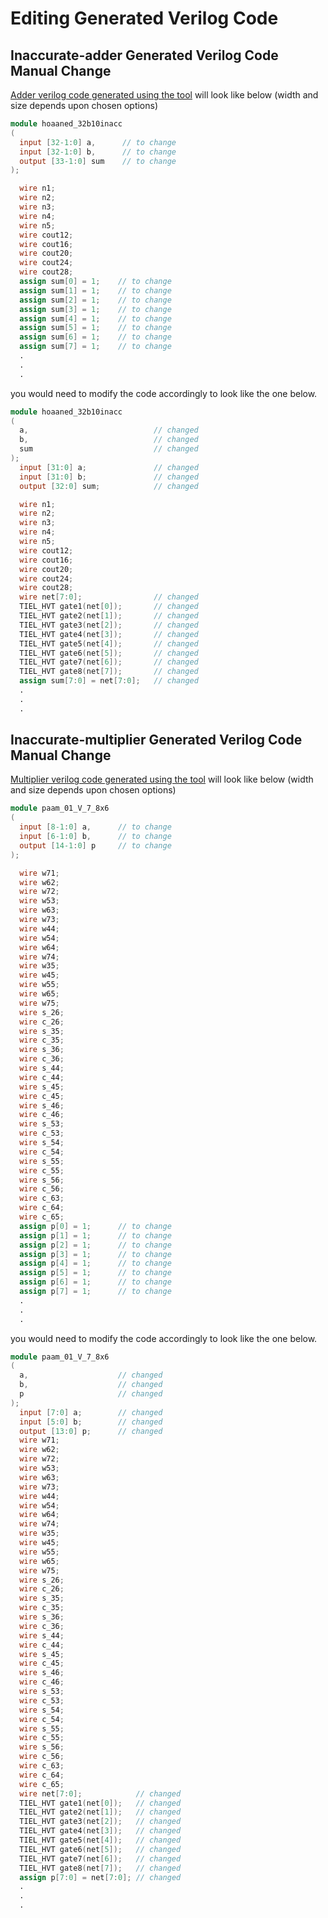 # Editing Generated Verilog Code

## Inaccurate-adder Generated Verilog Code Manual Change

[Adder verilog code generated using the tool](using_gui_tool.md#verilog-code-generator) will look like below (width and size depends upon chosen options)

```verilog
module hoaaned_32b10inacc
(
  input [32-1:0] a,      // to change
  input [32-1:0] b,      // to change
  output [33-1:0] sum    // to change
);

  wire n1;
  wire n2;
  wire n3;
  wire n4;
  wire n5;
  wire cout12;
  wire cout16;
  wire cout20;
  wire cout24;
  wire cout28;
  assign sum[0] = 1;    // to change
  assign sum[1] = 1;    // to change
  assign sum[2] = 1;    // to change
  assign sum[3] = 1;    // to change
  assign sum[4] = 1;    // to change
  assign sum[5] = 1;    // to change
  assign sum[6] = 1;    // to change
  assign sum[7] = 1;    // to change
  .
  .
  .
```

you would need to modify the code accordingly to look like the one below.

```verilog
module hoaaned_32b10inacc
(
  a,                            // changed
  b,                            // changed
  sum                           // changed
);
  input [31:0] a;               // changed
  input [31:0] b;               // changed
  output [32:0] sum;            // changed

  wire n1;
  wire n2;
  wire n3;
  wire n4;
  wire n5;
  wire cout12;
  wire cout16;
  wire cout20;
  wire cout24;
  wire cout28;
  wire net[7:0];                // changed
  TIEL_HVT gate1(net[0]);       // changed
  TIEL_HVT gate2(net[1]);       // changed
  TIEL_HVT gate3(net[2]);       // changed
  TIEL_HVT gate4(net[3]);       // changed
  TIEL_HVT gate5(net[4]);       // changed
  TIEL_HVT gate6(net[5]);       // changed
  TIEL_HVT gate7(net[6]);       // changed
  TIEL_HVT gate8(net[7]);       // changed
  assign sum[7:0] = net[7:0];   // changed
  .
  .
  .
```

## Inaccurate-multiplier Generated Verilog Code Manual Change

[Multiplier verilog code generated using the tool](using_gui_tool.md#verilog-code-generator) will look like below (width and size depends upon chosen options)

```verilog
module paam_01_V_7_8x6
(
  input [8-1:0] a,      // to change
  input [6-1:0] b,      // to change
  output [14-1:0] p     // to change
);

  wire w71;
  wire w62;
  wire w72;
  wire w53;
  wire w63;
  wire w73;
  wire w44;
  wire w54;
  wire w64;
  wire w74;
  wire w35;
  wire w45;
  wire w55;
  wire w65;
  wire w75;
  wire s_26;
  wire c_26;
  wire s_35;
  wire c_35;
  wire s_36;
  wire c_36;
  wire s_44;
  wire c_44;
  wire s_45;
  wire c_45;
  wire s_46;
  wire c_46;
  wire s_53;
  wire c_53;
  wire s_54;
  wire c_54;
  wire s_55;
  wire c_55;
  wire s_56;
  wire c_56;
  wire c_63;
  wire c_64;
  wire c_65;
  assign p[0] = 1;      // to change
  assign p[1] = 1;      // to change
  assign p[2] = 1;      // to change
  assign p[3] = 1;      // to change
  assign p[4] = 1;      // to change
  assign p[5] = 1;      // to change
  assign p[6] = 1;      // to change
  assign p[7] = 1;      // to change
  .
  .
  .
```

you would need to modify the code accordingly to look like the one below.

```verilog
module paam_01_V_7_8x6
(
  a,                    // changed
  b,                    // changed
  p                     // changed
);
  input [7:0] a;        // changed
  input [5:0] b;        // changed
  output [13:0] p;      // changed
  wire w71;
  wire w62;
  wire w72;
  wire w53;
  wire w63;
  wire w73;
  wire w44;
  wire w54;
  wire w64;
  wire w74;
  wire w35;
  wire w45;
  wire w55;
  wire w65;
  wire w75;
  wire s_26;
  wire c_26;
  wire s_35;
  wire c_35;
  wire s_36;
  wire c_36;
  wire s_44;
  wire c_44;
  wire s_45;
  wire c_45;
  wire s_46;
  wire c_46;
  wire s_53;
  wire c_53;
  wire s_54;
  wire c_54;
  wire s_55;
  wire c_55;
  wire s_56;
  wire c_56;
  wire c_63;
  wire c_64;
  wire c_65;
  wire net[7:0];            // changed
  TIEL_HVT gate1(net[0]);   // changed
  TIEL_HVT gate2(net[1]);   // changed
  TIEL_HVT gate3(net[2]);   // changed
  TIEL_HVT gate4(net[3]);   // changed
  TIEL_HVT gate5(net[4]);   // changed
  TIEL_HVT gate6(net[5]);   // changed
  TIEL_HVT gate7(net[6]);   // changed
  TIEL_HVT gate8(net[7]);   // changed
  assign p[7:0] = net[7:0]; // changed
  .
  .
  .
```
